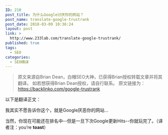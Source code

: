 ```yaml
---
ID: 210
post_title: 为什么Google讨厌你的网站？
post_name: translate-google-trustrank
post_date: 2018-03-09 10:36:24
layout: post
link: >
  http://www.233lab.com/translate-google-trustrank/
published: true
tags:
  - SEO
categories:
  - SEO精译
---
```

> 原文来源自Brian Dean，白帽SEO大神，已获得Brian授权转载文章并将其翻译。
> 如若想获得Brian Dean授权，请自行联系。
> 原文链接为：https://backlinko.com/google-trustrank

以下是翻译正文：

我其实不愿告诉你这个，就是Google厌恶你的网站...

当然，你现在可能还在排名中--但是一旦下次Google更新Hits--你就玩完了。（译者注：you’re **toast**）
<!--stackedit_data:
eyJoaXN0b3J5IjpbODYwODkyMTA4XX0=
-->